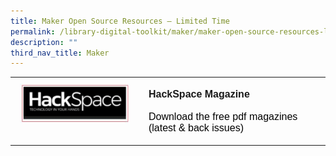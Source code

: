 ```yaml
---
title: Maker Open Source Resources – Limited Time
permalink: /library-digital-toolkit/maker/maker-open-source-resources-limited-time/
description: ""
third_nav_title: Maker
---
```


<table style="box-sizing: border-box; border-collapse: collapse; min-width: 500px; margin-top: 0px; color: rgb(0, 0, 0); font-family: Arial, sans-serif; font-size: 16px; font-style: normal; font-variant-ligatures: normal; font-variant-caps: normal; font-weight: 400; letter-spacing: normal; orphans: 2; text-align: start; text-transform: none; white-space: normal; widows: 2; word-spacing: 0px; -webkit-text-stroke-width: 0px; text-decoration-thickness: initial; text-decoration-style: initial; text-decoration-color: initial;"><tbody style="box-sizing: border-box; margin-top: 0px;"><tr style="box-sizing: border-box; margin-top: 0px;"><td style="box-sizing: border-box; border-collapse: collapse; padding: 10px 15px; line-height: 18px; margin-top: 0px;"><img loading="lazy" class="alignnone size-full wp-image-20331" src="/images/Library%20Digital%20Toolkit/hackspace.jpg" alt="" width="268" height="97" style="box-sizing: border-box; border-style: none; max-width: 100%; height: auto; margin: 0px 20px 20px 0px;"></td><td style="box-sizing: border-box; border-collapse: collapse; padding: 10px 15px; line-height: 18px;"><a href="https://hackspace.raspberrypi.com/" style="box-sizing: border-box; background-color: transparent; font-size: 1em; font-family: Arial, sans-serif !important; text-decoration: none; margin-top: 0px;"><b style="box-sizing: border-box; font-weight: bolder; margin-top: 0px;">HackSpace Magazine</b><span style="box-sizing: border-box; font-weight: 400;"><br style="box-sizing: border-box; margin-top: 0px;"></span><span style="box-sizing: border-box; font-weight: 400;"><br style="box-sizing: border-box; margin-top: 0px;"></span></a><span style="box-sizing: border-box; font-weight: 400;">Download the free pdf magazines (latest &amp; back issues)&nbsp;</span></td></tr></tbody></table>
